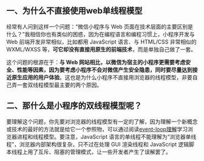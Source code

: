



## 一、为什么不直接使用web单线程模型

经常有人问到这样一个问题：“微信小程序与 Web 页面在技术层面的主要区别是什么？”我相信你也有类似的困惑，因为在编程语言和编程习惯上，小程序开发与 Web 前端开发非常相似，比如都用 JavaScript 语言、与 HTML/CSS 非常相似的 WXML/WXSS 等，**可它却没有直接用原生的前端技术**，而是单独自己做了一套。

这个问题的根源在于：**与 Web 网站相比，以微信为宿主的小程序更需要考虑安全、性能等因素，因为要考虑小程序不会对微信产生安全隐患，同时要尽量达到接近原生应用的用户体验**。这也是为什么小程序不直接用浏览器的线程模型，非要自己弄一套双线程模型最主要的两个原因。

## 二、那什么是小程序的双线程模型呢？

要理解这个问题，你先要对浏览器的线程模型有一定的了解，因为理解一个新概念或技术的最好的方法就是给它一个参照物，可以通过阅读[event-loop理解](https://github.com/hoanFir/blogs/blob/master/JavaScript%20%E5%9F%BA%E7%A1%80/event-loop%E7%90%86%E8%A7%A3.md)学习浏览器进程和线程模型。要注意，JavaScript 语言的单线程不能理解为“浏览器单线程”，浏览器内部架构很复杂，只不过在处理 GUI 渲染线程和 JavaScript 逻辑脚本线程上用了互斥、阻塞的管理模式，让一些开发者产生了误解罢了。
